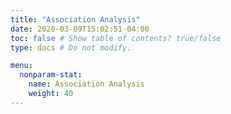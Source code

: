 ```yaml
---
title: "Association Analysis"
date: 2020-03-09T15:02:51-04:00
toc: false # Show table of contents? true/false
type: docs # Do not modify.

menu:
  nonparam-stat:
    name: Association Analysis
    weight: 40
---
```

